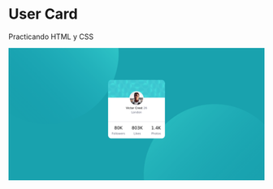 # User Card

Practicando HTML y CSS

![alt text](https://github.com/Behelit0906/user-card/blob/master/Screenshot%202022-06-16%20at%2010-19-28%20Profile%20card%20component.png)
